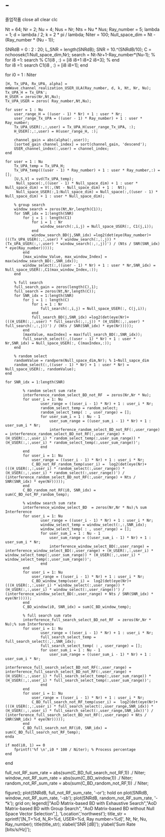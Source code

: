# -
졸업작품
close all
clear
clc

Nt = 64;
Nr = 2;
Nu = 4;
Nus = Nr;
Nts = Nu * Nus;
Ray_number = 5;
lambda = 1;
d = lambda / 2;
k = 2 * pi / lambda;
Niter = 100;
Null_space_dim = Nt - (Ray_number * (Nu - 1));

SNRdB = 0 : 2 : 20;
L_SNR = length(SNRdB);
SNR = 10.^(SNRdB/10);
C = nchoosek(1:Null_space_dim,Nr);
search = Nt-Nr+1-Ray_number*(Nu-1);
% for i8 =1: search
%     C1(i8 , :) = [i8 i8+1 i8+2 i8+3];
% end   
for i8 =1: search
    C1(i8 , :) = [i8 i8+1];
end  

for i0 = 1 : Niter
    
    [H, Tx_UPA, Rx_UPA, alpha] = mmWave_channel_realization_USER_ULA(Ray_number, d, k, Nt, Nr, Nu);
    Tx_UPA_H = Tx_UPA';
    H_USER = zeros(Nr,Nt,Nu);
    Tx_UPA_USER = zeros( Ray_number,Nt,Nu);
    
    for user = 1 : Nu
        user_range_H = ((user - 1) * Nr) + 1 : user * Nr;
        user_range_Tx_UPA = ((user - 1) * Ray_number) + 1 : user * Ray_number;
        Tx_UPA_USER(:,:,user) = Tx_UPA_H(user_range_Tx_UPA, :);
        H_USER(:,:,user) = H(user_range_H, :);
        
        channel_gain = abs(alpha(:,user));
        [sorted_gain channel_index] = sort(channel_gain, 'descend');
        USER_channel_index(:,user) = channel_index;
    end
    
    for user = 1 : Nu
        Tx_UPA_temp = Tx_UPA_H;
        Tx_UPA_temp(((user - 1) * Ray_number) + 1 : user * Ray_number,:) = [];
        [U,S,V] = svd(Tx_UPA_temp);
         Null_space(:,((user - 1) * Null_space_dim) + 1 : user * Null_space_dim) = V(:,(Nt - Null_space_dim) + 1 :  Nt);
         Null_space_USER(:,1:Null_space_dim) = Null_space(:,((user - 1) * Null_space_dim) + 1 : user * Null_space_dim);
        
        % group search
        window_search = zeros(Nt,Nr,length(C1));
        for SNR_idx = 1:length(SNR)
            for j = 1 : length(C1)
                for i = 1 : Nr
                    window_search(:,i,j) = Null_space_USER(:, C1(j,i));
                end
                window_search_BD(j,SNR_idx) =log2(det(eye(Ray_number)+(((Tx_UPA_USER(:,:,user) * window_search(:,:,j)) * (Tx_UPA_USER(:,:,user) * window_search(:,:,j))') / (Nts / SNR(SNR_idx) * eye(Ray_number)))));
            end
            [max_window_Value, max_window_Index] = max(window_search_BD(:,SNR_idx));
            window_select(:,((user - 1) * Nr) + 1 : user * Nr,SNR_idx) =  Null_space_USER(:,C1(max_window_Index,:));
        end
       
        % full search
        full_search_gain = zeros(length(C),1);
        full_search = zeros(Nt,Nr,length(C));
        for SNR_idx = 1:length(SNR)
            for j = 1 : length(C)
                for i = 1 : Nr
                    full_search(:,i,j) = Null_space_USER(:, C(j,i));
                end
                full_search_BD(j,SNR_idx) =log2(det(eye(Nr)+(((H_USER(:,:,user) * full_search(:,:,j)) * (H_USER(:,:,user) * full_search(:,:,j))') / (Nts / SNR(SNR_idx) * eye(Nr)))));
            end
            [maxValue, maxIndex] = max(full_search_BD(:,SNR_idx));
            full_search_select(:,((user - 1) * Nr) + 1 : user * Nr,SNR_idx) = Null_space_USER(:, C(maxIndex,:));
        end
       
        % random select
        randomValue = randperm(Null_space_dim,Nr); % 1~Null_sapce_dim
        random_select(:,((user - 1) * Nr) + 1 : user * Nr) = Null_space_USER(:, randomValue);
    end
    
    for SNR_idx = 1:length(SNR)   
        
            % random select sum rate
            interference_random_select_BD_not_RF  = zeros(Nr,Nr * Nu);
            for user_i = 1: Nu 
                    user_range = ((user_i - 1) * Nr) + 1 : user_i * Nr;
                    random_select_temp = random_select;
                    random_select_temp( : , user_range) = [];
                    for user_sum_i = 1 : Nu - 1
                        user_sum_range = ((user_sum_i - 1) * Nr) + 1 : user_sum_i * Nr;
                        interference_random_select_BD_not_RF(:,user_range) = interference_random_select_BD_not_RF(:,user_range) + (H_USER(:,:,user_i) * random_select_temp(:,user_sum_range)) * (H_USER(:,:,user_i) * random_select_temp(:,user_sum_range))';
                    end
            end
            for user_i = 1: Nu
                user_range = ((user_i - 1) * Nr) + 1 : user_i * Nr;
                C_BD_not_RF_random_temp(user_i) =  log2(det(eye(Nr)+(((H_USER(:,:,user_i) * random_select(:,user_range)) * (H_USER(:,:,user_i) * random_select(:,user_range))') / (interference_random_select_BD_not_RF(:,user_range) + Nts / SNR(SNR_idx) * eye(Nr)))));
            end
            C_BD_random_not_RF(i0, SNR_idx) = sum(C_BD_not_RF_random_temp);
      
            % window search sum rate
            interference_window_select_BD  = zeros(Nr,Nr * Nu);% sum Interference
            for user_i = 1: Nu 
                    user_range = ((user_i - 1) * Nr) + 1 : user_i * Nr;
                    window_select_temp = window_select(:,:,SNR_idx);
                    window_select_temp( : , user_range) = [];
                    for user_sum_i = 1 : Nu - 1
                        user_sum_range = ((user_sum_i - 1) * Nr) + 1 : user_sum_i * Nr;
                        interference_window_select_BD(:,user_range) = interference_window_select_BD(:,user_range) + (H_USER(:,:,user_i) * window_select_temp(:,user_sum_range)) * (H_USER(:,:,user_i) * window_select_temp(:,user_sum_range))';
                    end
            end
            for user_i = 1: Nu
                user_range = ((user_i - 1) * Nr) + 1 : user_i * Nr;
                C_BD_window_temp(user_i) =  log2(det(eye(Nr)+(((H_USER(:,:,user_i) * window_select(:,user_range)) * (H_USER(:,:,user_i) * window_select(:,user_range))') / (interference_window_select_BD(:,user_range) + Nts / SNR(SNR_idx) * eye(Nr)))));
            end
            C_BD_window(i0, SNR_idx) = sum(C_BD_window_temp);
           
            % full search sum rate
            interference_full_search_select_BD_not_RF  = zeros(Nr,Nr * Nu);% sum Interference
            for user_i = 1: Nu 
                    user_range = ((user_i - 1) * Nr) + 1 : user_i * Nr;
                    full_search_select_temp = full_search_select(:,:,SNR_idx);
                    full_search_select_temp( : , user_range) = [];
                    for user_sum_i = 1 : Nu - 1
                        user_sum_range = ((user_sum_i - 1) * Nr) + 1 : user_sum_i * Nr;
                        interference_full_search_select_BD_not_RF(:,user_range) = interference_full_search_select_BD_not_RF(:,user_range) + (H_USER(:,:,user_i) * full_search_select_temp(:,user_sum_range)) * (H_USER(:,:,user_i) * full_search_select_temp(:,user_sum_range))';
                    end
            end
            for user_i = 1: Nu
                user_range = ((user_i - 1) * Nr) + 1 : user_i * Nr;
                C_BD_full_search_not_RF_temp(user_i) =  log2(det(eye(Nr)+(((H_USER(:,:,user_i) * full_search_select(:,user_range,SNR_idx)) * (H_USER(:,:,user_i) * full_search_select(:,user_range,SNR_idx))') / (interference_full_search_select_BD_not_RF(:,user_range) + Nts / SNR(SNR_idx) * eye(Nr)))));
            end
            C_BD_full_search_not_RF(i0, SNR_idx) = sum(C_BD_full_search_not_RF_temp);
    enda
    
    if mod(i0, 1) == 0
        fprintf('%f \n',i0 * 100 / Niter); % Process percentage
    end
    
end

full_not_RF_sum_rate = abs(sum(C_BD_full_search_not_RF,1)) ./ Niter;
window_not_RF_sum_rate = abs(sum(C_BD_window,1)) ./ Niter;
random_not_RF_sum_rate = abs(sum(C_BD_random_not_RF,1)) ./ Niter;

figure();
plot(SNRdB, full_not_RF_sum_rate, '-or');
hold on 
plot(SNRdB, window_not_RF_sum_rate, '-sb');
plot(SNRdB, random_not_RF_sum_rate, '-*k');
grid on;
legend(["AoD Matrix-based BD with Exhaustive Search","AoD Matrix-based BD with Group Search", "AoD Matrix-based BD without Null Space Vector Selection",], 'Location','northwest');
title_str = sprintf('[N_T=%d, N_R=%d, USER=%d, Ray number=%d]', Nt, Nr, Nu, Ray_number);
title(title_str);
xlabel('SNR [dB]');
ylabel('Sum Rate [bits/s/Hz]');
